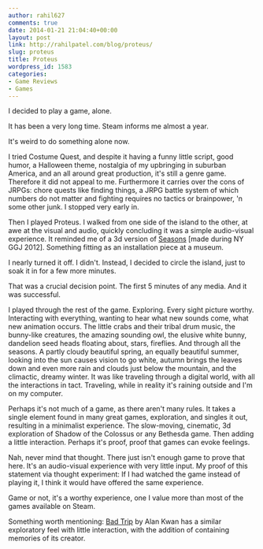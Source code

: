 ```yaml
---
author: rahil627
comments: true
date: 2014-01-21 21:04:40+00:00
layout: post
link: http://rahilpatel.com/blog/proteus/
slug: proteus
title: Proteus
wordpress_id: 1583
categories:
- Game Reviews
- Games
---
```


I decided to play a game, alone.

It has been a very long time. Steam informs me almost a year.

It's weird to do something alone now.

I tried Costume Quest, and despite it having a funny little script, good humor, a Halloween theme, nostalgia of my upbringing in suburban America, and an all around great production, it's still a genre game. Therefore it did not appeal to me. Furthermore it carries over the cons of JRPGs: chore quests like finding things, a JRPG battle system of which numbers do not matter and fighting requires no tactics or brainpower, 'n some other junk. I stopped very early in.

Then I played Proteus. I walked from one side of the island to the other, at awe at the visual and audio, quickly concluding it was a simple audio-visual experience. It reminded me of a 3d version of [Seasons](http://archive.globalgamejam.org/2012/seasons-0) [made during NY GGJ 2012]. Something fitting as an installation piece at a museum.

I nearly turned it off. I didn't. Instead, I decided to circle the island, just to soak it in for a few more minutes.

That was a crucial decision point. The first 5 minutes of any media. And it was successful.

I played through the rest of the game. Exploring. Every sight picture worthy. Interacting with everything, wanting to hear what new sounds come, what new animation occurs. The little crabs and their tribal drum music, the bunny-like creatures, the amazing sounding owl, the elusive white bunny, dandelion seed heads floating about, stars, fireflies. And through all the seasons. A partly cloudy beautiful spring, an equally beautiful summer, looking into the sun causes vision to go white, autumn brings the leaves down and even more rain and clouds just below the mountain, and the climactic, dreamy winter. It was like traveling through a digital world, with all the interactions in tact. Traveling, while in reality it's raining outside and I'm on my computer.

Perhaps it's not much of a game, as there aren't many rules. It takes a single element found in many great games, exploration, and singles it out, resulting in a minimalist experience. The slow-moving, cinematic, 3d exploration of Shadow of the Colossus or any Bethesda game. Then adding a little interaction. Perhaps it's proof, proof that games can evoke feelings.

Nah, never mind that thought. There just isn't enough game to prove that here. It's an audio-visual experience with very little input. My proof of this statement via thought experiment: If I had watched the game instead of playing it, I think it would have offered the same experience.

Game or not, it's a worthy experience, one I value more than most of the games available on Steam.


Something worth mentioning: [Bad Trip](http://vimeo.com/47943812) by Alan Kwan has a similar exploratory feel with little interaction, with the addition of containing memories of its creator.
